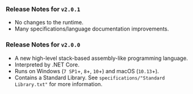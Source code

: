 ### Release Notes for `v2.0.1`

* No changes to the runtime.
* Many specifications/language documentation improvements.

### Release Notes for `v2.0.0`

* A new high-level stack-based assembly-like programming language.
* Interpreted by .NET Core.
* Runs on Windows (`7 SP1`+, `8`+, `10`+) and macOS (`10.13`+).
* Contains a Standard Library. See `specifications/"Standard Library.txt"` for more information.